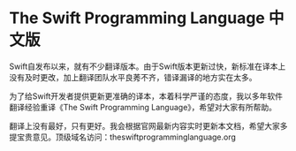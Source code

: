# The Swift Programming Language 中文版
Swift自发布以来，就有不少翻译版本。由于Swift版本更新过快，新标准在译本上没有及时更改，加上翻译团队水平良莠不齐，错译漏译的地方实在太多。<p>
为了给Swift开发者提供更新更准确的译本，本着科学严谨的态度，我以多年软件翻译经验重译《The Swift Programming Language》，希望对大家有所帮助。<p>
翻译上没有最好，只有更好。我会根据官网最新内容实时更新本文档，希望大家多提宝贵意见。顶级域名访问：theswiftprogramminglanguage.org
